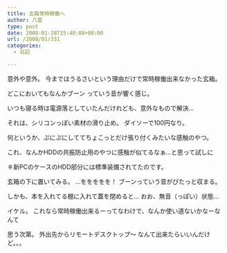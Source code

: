```yaml
---
title: 玄箱常時稼働へ
author: 八雲
type: post
date: 2008-01-28T15:40:08+00:00
url: /2008/01/331
categories:
  - 日記

---
```

意外や意外。 今まではうるさいという理由だけで常時稼働出来なかった玄箱。
  
どこにおいてもなんかブーン っていう音が響く感じ。
  
いつも寝る時は電源落としていたんだけれども、意外なもので解決…
  
それは、シリコンっぽい素材の滑り止め。 ダイソーで100円なり。
  
何というか、ぷにぷにしててちょこっとだけ張り付くみたいな感触のやつ。
  
これ、なんかHDDの共振防止用のやつに感触が似てるなぁ…と思って試しに
  
＃新PCのケースのHDD部分には標準装備されてたのです。
  
玄箱の下に置いてみる。 …ををををを！ ブーンっていう音がぴたっと収まる。
  
しかも、本を入れてる棚に入れて蓋を閉めると… おお、無音（っぽい）状態…
  
イケル。 これなら常時稼働出来るーってなわけで、なんか使い道ないかなーなんて
  
思う次第。 外出先からリモートデスクトップ～ なんて出来たらいいんだけど。。。